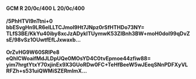 #### GCM R 20/0c/400 L 20/0c/400
**/5PhHTVl9nTtni+0**<br/>**bbESvgHn9LR6elLLTCJmol9Ht7JNpz0rSfHTHDo73NY=**<br/>**TLfS3BE/KkYu40iby8xcJzADykITUymwK53ZIBnh3BW+moH0doI99qDvZsE/98vSz1OUwtfEfLJxwaxb...**<br/><br/>
**OrZvHG9W60SRIPe8**<br/>**eQhlCWoaifMdJLDpUQe0MOsYD4C0tvEpmoe44zfiw88=**<br/>**yim7hrgtYtxY70xjinEx9X3GUoRDw0FC+TeHfBeeW5wJEeqSNnPDFXyVLRFZh+s531uiQWMiSZERmImX...**